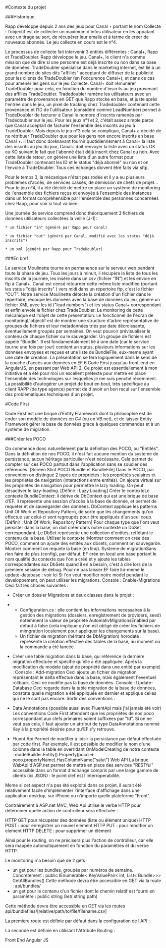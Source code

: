 #Contexte du projet

###Historique

Rapp développe depuis 2 ans des jeux pour Canal + portant le nom Collecte : l'objectif est de collecter un maximum d'infos utilisateur en les appatant avec un tirage au sort, de récupérer leur emails et à terme de créer de nouveaux abonnés. Le jeu collecte en cours est le n°4.


Le processus de collecte fait intervenir 3 entités différentes : Canal+, Rapp et TradeDoubler. Rapp développe le jeu. Canal+, le client n'a comme mission que de dire si une personne est déjà inscrite ou non dans sa base de données. TradeDoubler spécialisé dans le marketing internet, est lié à un grand nombre de sites dits "affiliés" acceptant de diffuser de la publicité pour les clients de TradeDoubler (en l'occurence Canal+), et dans ce cas pour amener les gens sur le jeu Collecte. Canal+ doit rémunérer TradeDoubler pour cela, en fonction du nombre d'inscrits au jeu provenant des affiliés TradeDoubler.
Tradedoubler ramène les utilisateurs avec un paramètre de provenance en GET que Rapp stocke en base, et juste après l'entrée dans le jeu, un pixel de tracking chez Tradedoubler contenant cette provenance et l'ID de l'utilisateur (considéré comme LeadNumber) permet à TradeDoubler de facturer à Canal le nombre d'inscrits ramenés par Tradedoubler sur le jeu.
Pour les jeux n°1 et 2, c'était assez simple parce que Canal acceptait de facturer l'ensemble des inscrits au jeu à TradeDoubler. Mais depuis le jeu n°3 cela se complique, Canal+ a décidé de ne rétribuer TradeDoubler que pour les gens non encore inscrits en base Canal +.
Il faut donc dorénavant fournir quotidiennement à Canal+ la liste des inscrits au jeu du jour, Canal+ doit renvoyer la liste avec un status OK ou KO suivant le fait que l'abonné était déjà inscrit chez Canal ou non.
Avec cette liste de retour, on génère une liste d'un autre format pour TradeDoubler contenant les ID et le status "déjà abonné" ou non et on l'envoie à TradeDoubler.
Tous ces échanges doivent être faits via sftp.


Pour le temps 3, la mécanique n'était pas rodée et il y a eu plusieurs problemes d'accès, de services cassés, de démission de chefs de projet...
Pour le jeu n°4, il a été décidé de mettre en place un système de monitoring de l'ensemble des fichiers reçus et envoyés à l'ensemble des instances dans un format compréhensible par l'ensemble des personnes concernées chez Rapp, pour voir si tout va bien.


Une journée de service comprend donc théoriquement 3 fichiers de données utilisateurs collectées la veille (J-1):

	* un fichier "in" (généré par Rapp pour canal)

	* un fichier "out" (généré par Canal, modifié avec les status "déjà inscrits")

	* un xml (généré par Rapp pour TradeDoubler)


###En bref

Le service Moulinette tourne en permanence sur le serveur web pendant toute la phase de jeu. Tous les jours à minuit, il récupère la liste de tous les inscrits de la journée, les insère dans un csv (fichier "IN") et les envoie en ftp à Canal+. Canal est censé retourner cette même liste modifiée (portant les status "déjà inscrits" ) vers midi dans un répertoire ftp, c'est le fichier "OUT". Notre service Moulinette détecte la création d'un fichier dans le répertoire, recoupe les données avec la base de données du jeu, génère un fichier XML avec les id ("lead numbers") et les status Canal+ correspondant et enfin envoie le fichier chez TradeDoubler.
Le monitoring de cette mécanique est l'objet de cette présentation.
Le fonctionnel de l'écran de monitoringL'objectif est de montrer une structure d'arbre représentative de groupes de fichiers et leur metadonnées triés par date décroissante, éventuellement groupés par semaines. On veut pouvoir prévisualiser le contenu de chaque fichier ou le sauvegarder.  Un groupe de fichiers est appelé "Bundle". Il est fondamentalement lié à une date (car le service tourne une fois par jour) contient un status, plusieurs informations sur les données envoyées et reçues et une liste de BundleFile, eux-meme ayant une date de creation.
La présentation se fera logiquement dans le sens de la couche d'accès aux données en EF 6 Code First jusqu'au front-end en AngularJS, en passant par Web API 2.
Ce projet est essentiellement à mon initiative et a été pour moi un excellent prétexte pour mettre en place l'ensemble des technologies sur lesquelles je me suis penché récemment. La possibilité d'autogérer un projet de bout en bout, très spécifique au client RAPP (de type agence) permet de d'avoir un bon recul sur l'ensemble des problématiques techniques d'un projet.

#Code First 

Code First est une brique d'Entity Framework dont la philosophie est de coder son modèle de données en C# (ou en VB.net), et de laisser Entity Framework gérer la base de données grace à quelques commandes et à un système de migration.

###Créer les POCO

On commence donc naturellement par la définition des POCO, ou "Entités". Dans la définition de nos POCO, il n'est fait aucune mention du systeme de persistance, aucun héritage particulier n'est nécéssaire. Cela permet de compter sur ces POCO partout dans l'application sans se soucier des références. [Screen Shot POCO Bundle et BundleFile] Dans le POCO, par convention on distingue 2 types de propriétés : les propriétés scalaires et les propriétés de navigation (interactions entre entités).
On ajoute virtual sur les propriétés de navigation pour permettre le lazy loading. On peut désactiver le lazy-loading. [Définir : Lazy Loading]
Créer le contexteLe contexte BundleContext: il dérive de DbContext qui est une brique de base d'EF. Il représente une session d'accès à la base de donnée, et permet de requeter et de sauvegarder des données. DbContext applique les patterns Unit Of Work et Repository Pattern, de sorte que les changements qu'on effectue sur celui-ci sont regroupés pour être appliqués d'un seul coup. [Définir : Unit Of Work, Repository Pattern] Pour chaque type que l'ont veut persister dans la base, on doit créer dans notre contexte un DbSet correspondant. Le DbSet représente une collection d'entités, reflétant le contenu de la base.
Utiliser le contexte :Montrer comment on crée des POCO, comment on ajoute des entités aux dbsets, comment on sauvegarde. Montrer comment on requete la base (en linq).
Systeme de migrationSans rien faire de plus (config), par défaut, EF crée en local une base portant le nom qualifié du contexte que l'on a créé et y ajoute les tables correspondantes aux DbSets quand il en a besoin, c'est à dire lors de la premiere session de debug. Pour ne pas laisser EF faire lui-meme le update-database : voir ici Si l'on veut modifier notre model pendant le developpement, on peut utiliser les migrations.
Console : Enable-Migrations
Ceci fait les choses suivantes :
* Créer un dossier Migrations et deux classes dans le projet : 
* 
    * Configuration.cs : elle contient les informations necessaires à la gestion des migrations (dossiers, enregistrement de providers, seed) notemment la valeur de propriété AutomativMigrationsEnabled par défaut à false (cela implique qu'on est obligé de créer les fichiers de mimgration localement pour appliquer les changements sur la base).
    * Un fichier de migration (héritant de DbMigration) horodaté : représente la création effective des tables de la base, au moment où la commande a été lancée.

* Créer une table migration dans la base, qui référence la derniere migration effectuée et spécifie qu'elle a été appliquée.
Après la modification du modele (ajout de propriété dans une entité par exemple) :
Console : Add-migration <Nomchoisi>
Ceci ajoute un fichier de migration représentant le delta effectué dans la base, mais également l'eventuel rollback. Ceci ne modifie pas la base de données.
Console : Update-Database
Ceci regarde dans la table migration de la base de données, constate quelle migration a été appliquée en dernier et applique celles qui ne le sont pas encore.
Sortir des conventions :
* Data Annotations (possible aussi avec FluentApi mais j'ai jamais été voir)
Les conventions Code First attendent que les propriétés de nos poco correspondant aux clefs primaires soient suffixées par "Id". Si on ne veut pas cela, il faut ajouter un attribut de type DataAnnotations nommé Key à la propriété désirée pour qu'EF s'y retrouve.
* Fluent Api
Permet de modifier à loisir la persistance par défaut effectuée par code first. Par exemple, il est possible de modifier le nom d'une colonne dans la table en overridant OnModelCreating de notre contexte : modelBuilder.Entity<PocoClass>().Property(poco => poco.propertyName).HasColumnName("salut")
Web API
La brique WebApi d'ASP.net permet de mettre en place des services "RESTful" accessible dans un format d'échange compris par une large gamme de clients (ici JSON) : le point clef est l'interroperabilité.

Meme si cet aspect n'a pas été exploité dans ce projet, il aurait été relativement facile d'implémenter l'interface d'affichage dans une application desktop, sur iPhone ou n'importe quelle plateforme "Front".

Contrairement à ASP.net MVC, Web Api utilise le verbe HTTP pour déterminer quelle action de controlleur sera effectuée : 

HTTP GET pour récupérer des données (liste ou élément unique)
HTTP POST : pour enregistrer un nouvel element
HTTP PUT : pour modifier un element
HTTP DELETE : pour supprimer un élément

Ainsi pour le routing, on ne précisera plus l'action de controlleur, car elle sera mappée automatiquement en fonction du paramètres et du verbe HTTP.


Le monitoring n'a besoin que de 2 gets : 
- un get pour les bundles, groupés par numéros de semaine. Concrètement :
public IEnumerable< KeyValuePair< int, List< Bundle>>> GetAllBundles()
Cette méthode devra être accessible en GET via la route : api/bundles/
- un get pour le contenu d'un fichier dont le chemin relatif est fourni en paramètre : 
public string Get( string path)



Cette méthode devra être accessible en GET via les routes api/bundlefiles/[relative/path/to/file/filename.csv]


La première route est définie par défaut dans la configuration de l'API : 

La seconde est définie en utilisant l'Attribute Routing : 



Front End Angular JS

























